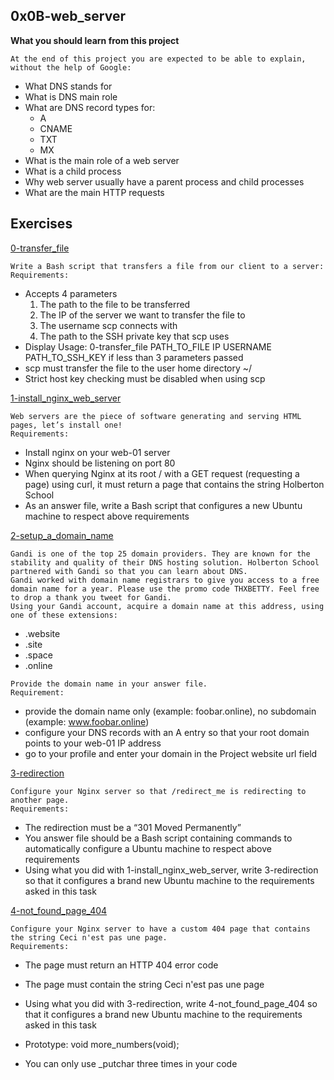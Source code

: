 ## 0x0B-web_server

**What you should learn from this project**

	At the end of this project you are expected to be able to explain,
	without the help of Google:

* What DNS stands for
* What is DNS main role
* What are DNS record types for:
	* A
	* CNAME
	* TXT
	* MX
* What is the main role of a web server
* What is a child process
* Why web server usually have a parent process and child processes
* What are the main HTTP requests

## Exercises

[0-transfer_file](./0-transfer_file)
```
Write a Bash script that transfers a file from our client to a server:
Requirements:
```
* Accepts 4 parameters 
  1. The path to the file to be transferred
  2. The IP of the server we want to transfer the file to
  3. The username scp connects with
  4. The path to the SSH private key that scp uses
* Display Usage: 0-transfer_file PATH_TO_FILE IP USERNAME PATH_TO_SSH_KEY if less than 3 parameters passed
* scp must transfer the file to the user home directory ~/
* Strict host key checking must be disabled when using scp 

[1-install_nginx_web_server](./1-install_nginx_web_server)
```
Web servers are the piece of software generating and serving HTML pages, let’s install one!
Requirements:
```
* Install nginx on your web-01 server
* Nginx should be listening on port 80
* When querying Nginx at its root / with a GET request (requesting a page) using curl, it must return a page that contains the string Holberton School
* As an answer file, write a Bash script that configures a new Ubuntu machine to respect above requirements

[2-setup_a_domain_name](./2-setup_a_domain_name)
```
Gandi is one of the top 25 domain providers. They are known for the stability and quality of their DNS hosting solution. Holberton School partnered with Gandi so that you can learn about DNS.
Gandi worked with domain name registrars to give you access to a free domain name for a year. Please use the promo code THXBETTY. Feel free to drop a thank you tweet for Gandi.
Using your Gandi account, acquire a domain name at this address, using one of these extensions: 
```
* .website
* .site
* .space
* .online
```
Provide the domain name in your answer file.
Requirement:
```
* provide the domain name only (example: foobar.online), no subdomain (example: www.foobar.online)
* configure your DNS records with an A entry so that your root domain points to your web-01 IP address
* go to your profile and enter your domain in the Project website url field

[3-redirection](./3-redirection)
```
Configure your Nginx server so that /redirect_me is redirecting to another page.
Requirements:
```
* The redirection must be a “301 Moved Permanently”
* You answer file should be a Bash script containing commands to automatically configure a Ubuntu machine to respect above requirements
* Using what you did with 1-install_nginx_web_server, write 3-redirection so that it configures a brand new Ubuntu machine to the requirements asked in this task

[4-not_found_page_404](./4-not_found_page_404)
```
Configure your Nginx server to have a custom 404 page that contains the string Ceci n'est pas une page.
Requirements:
```
* The page must return an HTTP 404 error code
* The page must contain the string Ceci n'est pas une page
* Using what you did with 3-redirection, write 4-not_found_page_404 so that it configures a brand new Ubuntu machine to the requirements asked in this task

*  Prototype: void more_numbers(void);
* You can only use _putchar three times in your code

